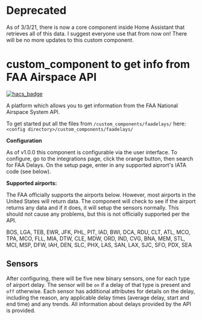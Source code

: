 # Deprecated
As of 3/3/21, there is now a core component inside Home Assistant that retrieves all of this data. I suggest everyone use that from now on! There will be no more updates to this custom component.

# custom_component to get info from FAA Airspace API
[![hacs_badge](https://img.shields.io/badge/HACS-Default-orange.svg)](https://github.com/custom-components/hacs)

A platform which allows you to get information from the FAA National Airspace System API.


To get started put all the files from `/custom_components/faadelays/` here:
`<config directory>/custom_components/faadelays/`

**Configuration**

As of v1.0.0 this component is configurable via the user interface. To configure, go to the integrations page, click the orange button, then search for FAA Delays. On the setup page, enter in any supported aiprort's IATA code (see below). 

**Supported airports:**

The FAA officially supports the airports below. However, most airports in the United States will return data. The component will check to see if the airport returns any data and if it does, it will setup the sensors normally. This should not cause any problems, but this is not officially supported per the API.

BOS, LGA, TEB, EWR, JFK, PHL, PIT, IAD, BWI, DCA, RDU, CLT, ATL, MCO, TPA, MCO, FLL, MIA, DTW, CLE, MDW, ORD, IND, CVG, BNA, MEM, STL, MCI, MSP, DFW, IAH, DEN, SLC, PHX, LAS, SAN, LAX, SJC, SFO, PDX, SEA

## Sensors

After configuring, there will be five new binary sensors, one for each type of airport delay. The sensor will be `on` if a delay of that type is present and `off` otherwise. Each sensor has additional attributes for details on the delay, including the reason, any applicable delay times (average delay, start and end time) and any trends. All information about delays provided by the API is provided. 
